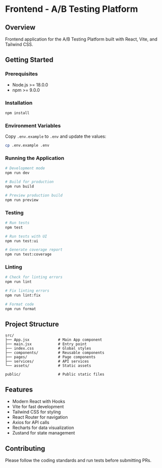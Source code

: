 # Frontend - A/B Testing Platform

## Overview
Frontend application for the A/B Testing Platform built with React, Vite, and Tailwind CSS.

## Getting Started

### Prerequisites
- Node.js >= 18.0.0
- npm >= 9.0.0

### Installation
```bash
npm install
```

### Environment Variables
Copy `.env.example` to `.env` and update the values:
```bash
cp .env.example .env
```

### Running the Application
```bash
# Development mode
npm run dev

# Build for production
npm run build

# Preview production build
npm run preview
```

### Testing
```bash
# Run tests
npm test

# Run tests with UI
npm run test:ui

# Generate coverage report
npm run test:coverage
```

### Linting
```bash
# Check for linting errors
npm run lint

# Fix linting errors
npm run lint:fix

# Format code
npm run format
```

## Project Structure
```
src/
├── App.jsx             # Main App component
├── main.jsx            # Entry point
├── index.css           # Global styles
├── components/         # Reusable components
├── pages/              # Page components
├── services/           # API services
└── assets/             # Static assets

public/                 # Public static files
```

## Features
- Modern React with Hooks
- Vite for fast development
- Tailwind CSS for styling
- React Router for navigation
- Axios for API calls
- Recharts for data visualization
- Zustand for state management

## Contributing
Please follow the coding standards and run tests before submitting PRs.

